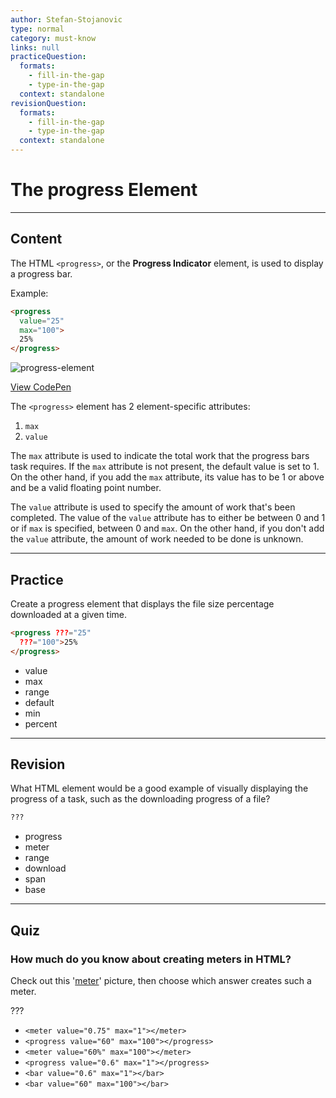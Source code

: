 ```yaml
---
author: Stefan-Stojanovic
type: normal
category: must-know
links: null
practiceQuestion:
  formats:
    - fill-in-the-gap
    - type-in-the-gap
  context: standalone
revisionQuestion:
  formats:
    - fill-in-the-gap
    - type-in-the-gap
  context: standalone
---
```


# The progress Element


---

## Content

The HTML `<progress>`, or the **Progress Indicator** element, is used to display a progress bar.

Example:

```html
<progress
  value="25"
  max="100">
  25%
</progress>
```

![progress-element](https://img.enkipro.com/8e80f41251adcc753a26c4ad32cb2543.png)

[View CodePen](https://codepen.io/enkidevs/pen/eKbYJv)

The `<progress>` element has 2 element-specific attributes:

1. `max`
2. `value`

The `max` attribute is used to indicate the total work that the progress bars task requires. If the `max` attribute is not present, the default value is set to 1. On the other hand, if you add the `max` attribute, its value has to be 1 or above and be a valid floating point number.

The `value` attribute is used to specify the amount of work that's been completed. The value of the `value` attribute has to either be between 0 and 1 or if `max` is specified, between 0 and `max`. On the other hand, if you don't add the `value` attribute, the amount of work needed to be done is unknown.


---

## Practice

Create a progress element that displays the file size percentage downloaded at a given time.

```html
<progress ???="25"
  ???="100">25%
</progress>
```

- value
- max
- range
- default
- min
- percent


---

## Revision

What HTML element would be a good example of visually displaying the progress of a task, such as the downloading progress of a file?

```html
???
```

- progress
- meter
- range
- download
- span
- base


---

## Quiz

### How much do you know about creating meters in HTML?


Check out this '[meter](https://www.dropbox.com/s/azi3gl1th52zwrs/Screen%20Shot%202018-06-17%20at%2011.06.47%20PM.png?dl=0)' picture, then choose which answer creates such a meter.

???

- `<meter value="0.75" max="1"></meter>`
- `<progress value="60" max="100"></progress>`
- `<meter value="60%" max="100"></meter>`
- `<progress value="0.6" max="1"></progress>`
- `<bar value="0.6" max="1"></bar>`
- `<bar value="60" max="100"></bar>`
